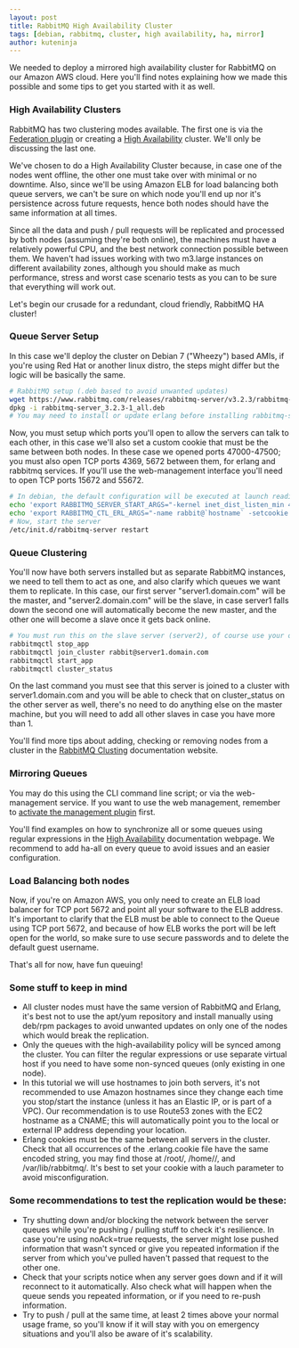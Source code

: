 ```yaml
---
layout: post
title: RabbitMQ High Availability Cluster
tags: [debian, rabbitmq, cluster, high availability, ha, mirror]
author: kuteninja
---
```


We needed to deploy a mirrored high availability cluster for RabbitMQ on our Amazon AWS cloud. Here you'll find notes explaining how we made this possible and some tips to get you started with it as well.


### High Availability Clusters

RabbitMQ has two clustering modes available. The first one is via the [Federation plugin](https://www.rabbitmq.com/federation.html) or creating a [High Availability](https://www.rabbitmq.com/ha.html) cluster. We'll only be discussing the last one.

We've chosen to do a High Availability Cluster because, in case one of the nodes went offline, the other one must take over with minimal or no downtime. Also, since we'll be using Amazon ELB for load balancing both queue servers, we can't be sure on which node you'll end up nor it's persistence across future requests, hence both nodes should have the same information at all times. 

Since all the data and push / pull requests will be replicated and processed by both nodes (assuming they're both online), the machines must have a relatively powerful CPU, and the best network connection possible between them. We haven't had issues working with two m3.large instances on different availability zones, although you should make as much performance, stress and worst case scenario tests as you can to be sure that everything will work out.

Let's begin our crusade for a redundant, cloud friendly, RabbitMQ HA cluster!


### Queue Server Setup

In this case we'll deploy the cluster on Debian 7 ("Wheezy") based AMIs, if you're using Red Hat or another linux distro, the steps might differ but the logic will be basically the same.

```bash
# RabbitMQ setup (.deb based to avoid unwanted updates)
wget https://www.rabbitmq.com/releases/rabbitmq-server/v3.2.3/rabbitmq-server_3.2.3-1_all.deb
dpkg -i rabbitmq-server_3.2.3-1_all.deb
# You may need to install or update erlang before installing rabbitmq-server
```

Now, you must setup which ports you'll open to allow the servers can talk to each other, in this case we'll also set a custom cookie that must be the same between both nodes. In these case we opened ports 47000-47500; you must also open TCP ports 4369, 5672 between them, for erlang and rabbitmq services. If you'll use the web-management interface you'll need to open TCP ports 15672 and 55672.

```bash
# In debian, the default configuration will be executed at launch reading the file /etc/default/rabbitmq-server
echo 'export RABBITMQ_SERVER_START_ARGS="-kernel inet_dist_listen_min 47000 -kernel inet_dist_listen_max 47500"' >> /etc/default/rabbitmq-server
echo 'export RABBITMQ_CTL_ERL_ARGS="-name rabbit@`hostname` -setcookie RANDOMSTRINGHERE"' >> /etc/default/rabbitmq-server
# Now, start the server
/etc/init.d/rabbitmq-server restart
```


### Queue Clustering

You'll now have both servers installed but as separate RabbitMQ instances, we need to tell them to act as one, and also clarify which queues we want them to replicate. In this case, our first server "server1.domain.com" will be the master, and "server2.domain.com" will be the slave, in case server1 falls down the second one will automatically become the new master, and the other one will become a slave once it gets back online.

```bash
# You must run this on the slave server (server2), of course use your own hostnames
rabbitmqctl stop_app
rabbitmqctl join_cluster rabbit@server1.domain.com
rabbitmqctl start_app
rabbitmqctl cluster_status
```

On the last command you must see that this server is joined to a cluster with server1.domain.com and you will be able to check that on cluster_status on the other server as well, there's no need to do anything else on the master machine, but you will need to add all other slaves in case you have more than 1. 

You'll find more tips about adding, checking or removing nodes from a cluster in the [RabbitMQ Clusting](http://www.rabbitmq.com/clustering.html#breakup) documentation website.


### Mirroring Queues

You may do this using the CLI command line script; or via the web-management service. If you want to use the web management, remember to [activate the management plugin](https://www.rabbitmq.com/management.html) first.

You'll find examples on how to synchronize all or some queues using regular expressions in the [High Availability](https://www.rabbitmq.com/ha.html#eager-synchronisation) documentation webpage. We recommend to add ha-all on every queue to avoid issues and an easier configuration.


### Load Balancing both nodes

Now, if you're on Amazon AWS, you only need to create an ELB load balancer for TCP port 5672 and point all your software to the ELB address. It's important to clarify that the ELB must be able to connect to the Queue using TCP port 5672, and because of how ELB works the port will be left open for the world, so make sure to use secure passwords and to delete the default guest username.

That's all for now, have fun queuing!


### Some stuff to keep in mind

* All cluster nodes must have the same version of RabbitMQ and Erlang, it's best not to use the apt/yum repository and install manually using deb/rpm packages to avoid unwanted updates on only one of the nodes which would break the replication.
* Only the queues with the high-availability policy will be synced among the cluster. You can filter the regular expressions or use separate virtual host if you need to have some non-synced queues (only existing in one node).
* In this tutorial we will use hostnames to join both servers, it's not recommended to use Amazon hostnames since they change each time you stop/start the instance (unless it has an Elastic IP, or is part of a VPC). Our recommendation is to use Route53 zones with the EC2 hostname as a CNAME; this will automatically point you to the local or external IP address depending your location.
* Erlang cookies must be the same between all servers in the cluster. Check that all occurrences of the .erlang.cookie file have the same encoded string, you may find those at /root/, /home/<user>/, and /var/lib/rabbitmq/. It's best to set your cookie with a lauch parameter to avoid misconfiguration.


### Some recommendations to test the replication would be these:

* Try shutting down and/or blocking the network between the server queues while you're pushing / pulling stuff to check it's resilience. In case you're using noAck=true requests, the server might lose pushed information that wasn't synced or give you repeated information if the server from which you've pulled haven't passed that request to the other one.
* Check that your scripts notice when any server goes down and if it will reconnect to it automatically. Also check what will happen when the queue sends you repeated information, or if you need to re-push information.
* Try to push / pull at the same time, at least 2 times above your normal usage frame, so you'll know if it will stay with you on emergency situations and you'll also be aware of it's scalability.
